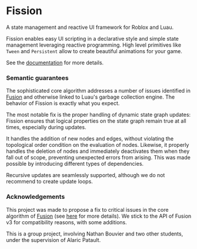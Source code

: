 # Fission

A state management and reactive UI framework for Roblox and Luau.

Fission enables easy UI scripting in a declarative style and simple state management leveraging reactive programming. High level primitives like `Tween` and `Persistent` allow to create beautiful animations for your game.

See the [documentation](https://soontm) for more details.

### Semantic guarantees

The sophisticated core algorithm addresses a number of issues identified in [Fusion](https://github.com/dphfox/Fusion) and otherwise linked to Luau's garbage collection engine. The behavior of Fission is exactly what you expect.

The most notable fix is the proper handling of dynamic state graph updates: Fission ensures that logical properties on the state graph remain true at all times, especially during updates.

It handles the addition of new nodes and edges, without violating the topological order condition on the evaluation of nodes. Likewise, it properly handles the deletion of nodes and immediately deactivates them when they fall out of scope, preventing unexpected errors from arising. This was made possible by introducing different types of dependencies.

Recursive updates are seamlessly supported, although we do not recommend to create update loops.

### Acknowledgements

This project was made to propose a fix to critical issues in the core algorithm of [Fusion](https://github.com/dphfox/Fusion) (see [here](https://github.com/dphfox/Fusion/issues/270) for more details). We stick to the API of Fusion v3 for compatibility reasons, with some additions.

This is a group project, involving Nathan Bouvier and two other students, under the supervision of Alaric Patault.